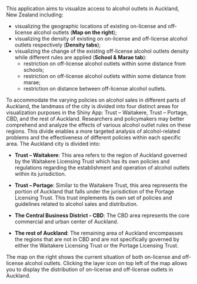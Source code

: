 This application aims to visualize access to alcohol outlets in
Auckland, New Zealand including:

-   visualizing the geographic locations of existing on-license and
    off-license alcohol outlets (**Map on the right**);
-   visualizing the density of existing on on-license and off-license
    alcohol outlets respectively (**Density tabs**);
-   visualizing the change of the existing off-license alcohol outlets
    density while different rules are applied (**School & Marae tab**):
    -   restriction on off-license alcohol outlets within some distance
        from schools;
    -   restriction on off-license alcohol outlets within some distance
        from marae;
    -   restriction on distance between off-license alcohol outlets.

To accommodate the varying policies on alcohol sales in different parts
of Auckland, the landmass of the city is divided into four distinct
areas for visualization purposes in the Shiny App: Trust – Waitakere,
Trust – Portage, CBD, and the rest of Auckland. Researchers and
policymakers may better comprehend and analyze the effects of various
alcohol outlet rules on these regions. This divide enables a more
targeted analysis of alcohol-related problems and the effectiveness of
different policies within each specific area. The Auckland city is
divided into:

-   **Trust – Waitakere**: This area refers to the region of Auckland
    governed by the Waitakere Licensing Trust which has its own policies
    and regulations regarding the establishment and operation of alcohol
    outlets within its jurisdiction.

-   **Trust – Portage**: Similar to the Waitakere Trust, this area
    represents the portion of Auckland that falls under the jurisdiction
    of the Portage Licensing Trust. This trust implements its own set of
    policies and guidelines related to alcohol sales and distribution.

-   **The Central Business District - CBD**: The CBD area represents the
    core commercial and urban center of Auckland.

-   **The rest of Auckland**: The remaining area of Auckland encompasses
    the regions that are not in CBD and are not specifically governed by
    either the Waitakere Licensing Trust or the Portage Licensing Trust.

The map on the right shows the current situation of both on-license and
off-license alcohol outlets. Clicking the layer icon on top left of the
map allows you to display the distribution of on-license and off-license
outlets in Auckland.
